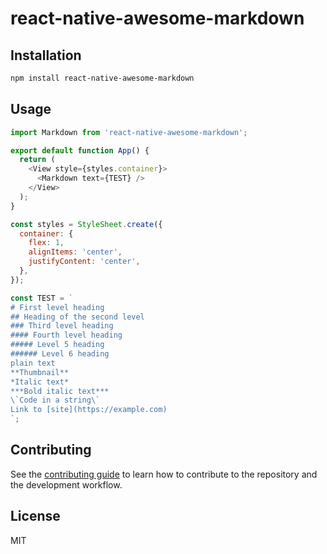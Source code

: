 # react-native-awesome-markdown



## Installation

```sh
npm install react-native-awesome-markdown
```

## Usage

```js
import Markdown from 'react-native-awesome-markdown';

export default function App() {
  return (
    <View style={styles.container}>
      <Markdown text={TEST} />
    </View>
  );
}

const styles = StyleSheet.create({
  container: {
    flex: 1,
    alignItems: 'center',
    justifyContent: 'center',
  },
});

const TEST = `
# First level heading
## Heading of the second level
### Third level heading
#### Fourth level heading
##### Level 5 heading
###### Level 6 heading
plain text
**Thumbnail**
*Italic text*
***Bold italic text***
\`Code in a string\`
Link to [site](https://example.com)
`;

```

## Contributing

See the [contributing guide](CONTRIBUTING.md) to learn how to contribute to the repository and the development workflow.

## License

MIT
